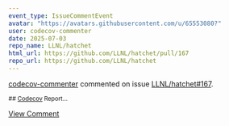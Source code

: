 ```yaml
---
event_type: IssueCommentEvent
avatar: "https://avatars.githubusercontent.com/u/65553080?"
user: codecov-commenter
date: 2025-07-03
repo_name: LLNL/hatchet
html_url: https://github.com/LLNL/hatchet/pull/167
repo_url: https://github.com/LLNL/hatchet
---
```


<a href='https://github.com/codecov-commenter' target='_blank'>codecov-commenter</a> commented on issue <a href='https://github.com/LLNL/hatchet/pull/167' target='_blank'>LLNL/hatchet#167</a>.

<small>## [Codecov](https://app.codecov.io/gh/LLNL/hatchet/pull/167?dropdown=coverage&src=pr&el=h1&utm_medium=referral&utm_source=github&utm_content=comment&utm_campaign=pr+comments&utm_term=LLNL) Report...</small>

<a href='https://github.com/LLNL/hatchet/pull/167' target='_blank'>View Comment</a>